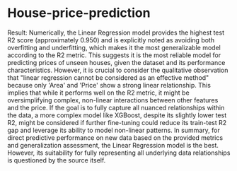 # House-price-prediction


Result:
Numerically, the Linear Regression model provides the highest test R2 score (approximately 0.950) and is explicitly noted as avoiding both overfitting and underfitting, which makes it the most generalizable model according to the R2 metric. This suggests it is the most reliable model for predicting prices of unseen houses, given the dataset and its performance characteristics.
However, it is crucial to consider the qualitative observation that "linear regression cannot be considered as an effective method" because only 'Area' and 'Price' show a strong linear relationship. This implies that while it performs well on the R2 metric, it might be oversimplifying complex, non-linear interactions between other features and the price. If the goal is to fully capture all nuanced relationships within the data, a more complex model like XGBoost, despite its slightly lower test R2, might be considered if further fine-tuning could reduce its train-test R2 gap and leverage its ability to model non-linear patterns.
In summary, for direct predictive performance on new data based on the provided metrics and generalization assessment, the Linear Regression model is the best. However, its suitability for fully representing all underlying data relationships is questioned by the source itself.
